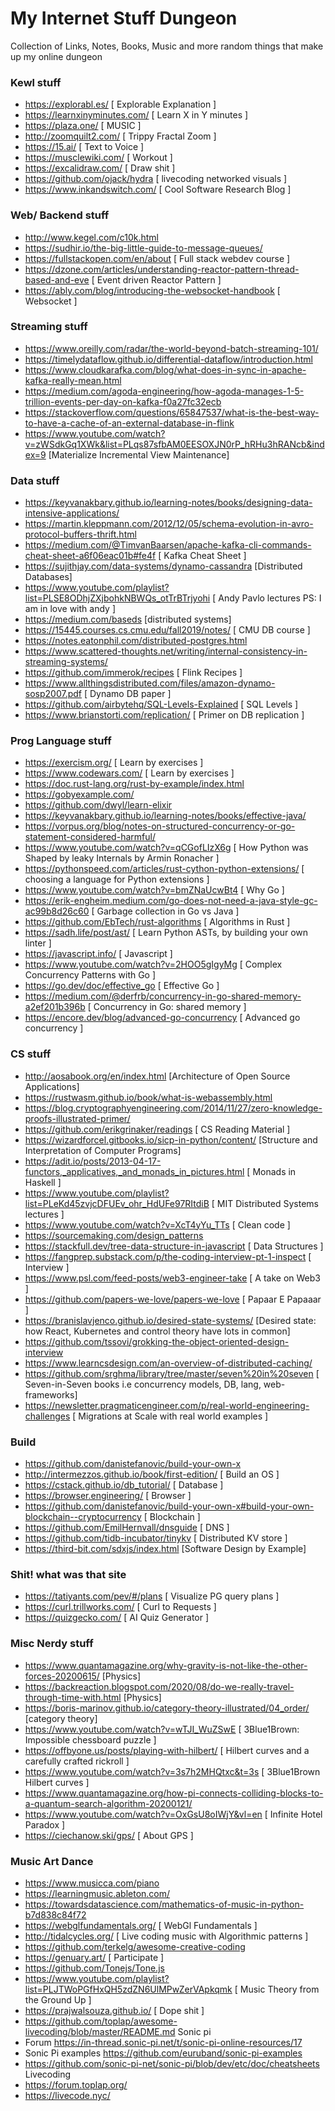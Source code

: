 # My Internet Stuff Dungeon

Collection of Links, Notes, Books, Music and more random things that make up my online dungeon

### Kewl stuff

- https://explorabl.es/ [ Explorable Explanation ]
- https://learnxinyminutes.com/ [ Learn X in Y minutes ]
- https://plaza.one/ [ MUSIC ]
- http://zoomquilt2.com/ [ Trippy Fractal Zoom ]
- https://15.ai/ [ Text to Voice ]
- https://musclewiki.com/ [ Workout ]
- https://excalidraw.com/ [ Draw shit ]
- https://github.com/ojack/hydra [ livecoding networked visuals ]
- https://www.inkandswitch.com/ [ Cool Software Research Blog ]

### Web/ Backend stuff

- http://www.kegel.com/c10k.html
- https://sudhir.io/the-big-little-guide-to-message-queues/
- https://fullstackopen.com/en/about [ Full stack webdev course ]
- https://dzone.com/articles/understanding-reactor-pattern-thread-based-and-eve [ Event driven Reactor Pattern ]
- https://ably.com/blog/introducing-the-websocket-handbook [ Websocket ]

### Streaming stuff

- https://www.oreilly.com/radar/the-world-beyond-batch-streaming-101/
- https://timelydataflow.github.io/differential-dataflow/introduction.html
- https://www.cloudkarafka.com/blog/what-does-in-sync-in-apache-kafka-really-mean.html
- https://medium.com/agoda-engineering/how-agoda-manages-1-5-trillion-events-per-day-on-kafka-f0a27fc32ecb 
- https://stackoverflow.com/questions/65847537/what-is-the-best-way-to-have-a-cache-of-an-external-database-in-flink
- https://www.youtube.com/watch?v=zWSdkGq1XWk&list=PLqs87sfbAM0EESOXJN0rP_hRHu3hRANcb&index=9 [Materialize Incremental View Maintenance]

### Data stuff

- https://keyvanakbary.github.io/learning-notes/books/designing-data-intensive-applications/ 
- https://martin.kleppmann.com/2012/12/05/schema-evolution-in-avro-protocol-buffers-thrift.html
- https://medium.com/@TimvanBaarsen/apache-kafka-cli-commands-cheat-sheet-a6f06eac01b#fe4f [ Kafka Cheat Sheet ]
- https://sujithjay.com/data-systems/dynamo-cassandra [Distributed Databases]
- https://www.youtube.com/playlist?list=PLSE8ODhjZXjbohkNBWQs_otTrBTrjyohi [ Andy Pavlo lectures PS: I am in love with andy ]
- https://medium.com/baseds [distributed systems]
- https://15445.courses.cs.cmu.edu/fall2019/notes/ [ CMU DB course ]
- https://notes.eatonphil.com/distributed-postgres.html
- https://www.scattered-thoughts.net/writing/internal-consistency-in-streaming-systems/
- https://github.com/immerok/recipes [ Flink Recipes ]
- https://www.allthingsdistributed.com/files/amazon-dynamo-sosp2007.pdf [ Dynamo DB paper ]
- https://github.com/airbytehq/SQL-Levels-Explained [ SQL Levels ]
- https://www.brianstorti.com/replication/ [ Primer on DB replication ]

### Prog Language stuff

- https://exercism.org/ [ Learn by exercises ]
- https://www.codewars.com/ [ Learn by exercises ]
- https://doc.rust-lang.org/rust-by-example/index.html
- https://gobyexample.com/
- https://github.com/dwyl/learn-elixir
- https://keyvanakbary.github.io/learning-notes/books/effective-java/
- https://vorpus.org/blog/notes-on-structured-concurrency-or-go-statement-considered-harmful/
- https://www.youtube.com/watch?v=qCGofLIzX6g [ How Python was Shaped by leaky Internals by Armin Ronacher ]
- https://pythonspeed.com/articles/rust-cython-python-extensions/ [ choosing a language for Python extensions ]
- https://www.youtube.com/watch?v=bmZNaUcwBt4 [ Why Go ]
- https://erik-engheim.medium.com/go-does-not-need-a-java-style-gc-ac99b8d26c60 [ Garbage collection in Go vs Java ]
- https://github.com/EbTech/rust-algorithms [ Algorithms in Rust ]
- https://sadh.life/post/ast/ [ Learn Python ASTs, by building your own linter ]
- https://javascript.info/ [ Javascript ]
- https://www.youtube.com/watch?v=2HOO5gIgyMg [ Complex Concurrency Patterns with Go ]
- https://go.dev/doc/effective_go [ Effective Go ]
- https://medium.com/@derfrb/concurrency-in-go-shared-memory-a2ef201b396b [ Concurrency in Go: shared memory ]
- https://encore.dev/blog/advanced-go-concurrency [ Advanced go concurrency ]

### CS stuff

- http://aosabook.org/en/index.html [Architecture of Open Source Applications]
- https://rustwasm.github.io/book/what-is-webassembly.html
- https://blog.cryptographyengineering.com/2014/11/27/zero-knowledge-proofs-illustrated-primer/
- https://github.com/erikgrinaker/readings [ CS Reading Material ]
- https://wizardforcel.gitbooks.io/sicp-in-python/content/ [Structure and Interpretation of Computer Programs]
- https://adit.io/posts/2013-04-17-functors,_applicatives,_and_monads_in_pictures.html [ Monads in Haskell ]
- https://www.youtube.com/playlist?list=PLeKd45zvjcDFUEv_ohr_HdUFe97RItdiB [ MIT Distributed Systems lectures ]
- https://www.youtube.com/watch?v=XcT4yYu_TTs [ Clean code ]
- https://sourcemaking.com/design_patterns 
- https://stackfull.dev/tree-data-structure-in-javascript [ Data Structures ]
- https://fangprep.substack.com/p/the-coding-interview-pt-1-inspect [ Interview ]
- https://www.psl.com/feed-posts/web3-engineer-take [ A take on Web3 ] 
- https://github.com/papers-we-love/papers-we-love [ Papaar E Papaaar ]
- https://branislavjenco.github.io/desired-state-systems/ [Desired state: how React, Kubernetes and control theory have lots in common]
- https://github.com/tssovi/grokking-the-object-oriented-design-interview
- https://www.learncsdesign.com/an-overview-of-distributed-caching/
- https://github.com/srghma/library/tree/master/seven%20in%20seven [ Seven-in-Seven books i.e concurrency models, DB, lang, web-frameworks]
- https://newsletter.pragmaticengineer.com/p/real-world-engineering-challenges [ Migrations at Scale with real world examples ]

### Build 

- https://github.com/danistefanovic/build-your-own-x 
- http://intermezzos.github.io/book/first-edition/ [ Build an OS ]
- https://cstack.github.io/db_tutorial/ [ Database ]
- https://browser.engineering/ [ Browser ]
- https://github.com/danistefanovic/build-your-own-x#build-your-own-blockchain--cryptocurrency [ Blockchain ]
- https://github.com/EmilHernvall/dnsguide [ DNS ]
- https://github.com/tidb-incubator/tinykv [ Distributed KV store ]
- https://third-bit.com/sdxjs/index.html [Software Design by Example]


### Shit! what was that site

- https://tatiyants.com/pev/#/plans [ Visualize PG query plans ]
- https://curl.trillworks.com/ [ Curl to Requests ]
- https://quizgecko.com/ [ AI Quiz Generator ]


### Misc Nerdy stuff

- https://www.quantamagazine.org/why-gravity-is-not-like-the-other-forces-20200615/ [Physics]
- https://backreaction.blogspot.com/2020/08/do-we-really-travel-through-time-with.html [Physics]
- https://boris-marinov.github.io/category-theory-illustrated/04_order/ [category theory]
- https://www.youtube.com/watch?v=wTJI_WuZSwE [ 3Blue1Brown: Impossible chessboard puzzle ]
- https://offbyone.us/posts/playing-with-hilbert/ [ Hilbert curves and a carefully crafted rickroll ]
- https://www.youtube.com/watch?v=3s7h2MHQtxc&t=3s [ 3Blue1Brown Hilbert curves ]
- https://www.quantamagazine.org/how-pi-connects-colliding-blocks-to-a-quantum-search-algorithm-20200121/
- https://www.youtube.com/watch?v=OxGsU8oIWjY&vl=en [ Infinite Hotel Paradox ]
- https://ciechanow.ski/gps/ [ About GPS ]  

### Music Art Dance

- https://www.musicca.com/piano
- https://learningmusic.ableton.com/
- https://towardsdatascience.com/mathematics-of-music-in-python-b7d838c84f72
- https://webglfundamentals.org/ [ WebGl Fundamentals ]
- http://tidalcycles.org/ [ Live coding music with Algorithmic patterns ]
- https://github.com/terkelg/awesome-creative-coding
- https://genuary.art/ [ Participate ]
- https://github.com/Tonejs/Tone.js
- https://www.youtube.com/playlist?list=PLJTWoPGfHxQH5zdZN6UlMPwZerVApkqmk [ Music Theory from the Ground Up ]
- https://prajwalsouza.github.io/ [ Dope shit ]
- https://github.com/toplap/awesome-livecoding/blob/master/README.md
Sonic pi
- Forum https://in-thread.sonic-pi.net/t/sonic-pi-online-resources/17
- Sonic Pi examples https://github.com/euruband/sonic-pi-examples
- https://github.com/sonic-pi-net/sonic-pi/blob/dev/etc/doc/cheatsheets
Livecoding
- https://forum.toplap.org/
- https://livecode.nyc/
